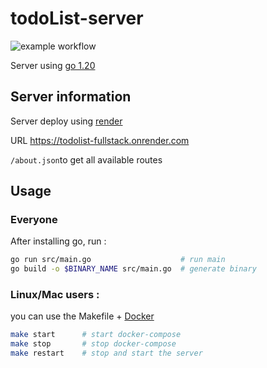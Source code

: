 # todoList-server

![example workflow](https://github.com/Pad-TodoList/todoList-server/actions/workflows/server.yml/badge.svg?event=push)

Server using [go 1.20](https://go.dev/)

## Server information

Server deploy using [render](https://render.com/)

URL https://todolist-fullstack.onrender.com

```/about.json```to get all available routes

## Usage

### Everyone

After installing go, run :

```bash
go run src/main.go                    # run main
go build -o $BINARY_NAME src/main.go  # generate binary
```
### Linux/Mac users :

you can use the Makefile + [Docker](https://www.docker.com/)

``` bash
make start      # start docker-compose
make stop       # stop docker-compose
make restart    # stop and start the server
```
